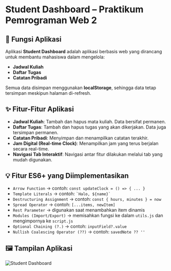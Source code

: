# Student Dashboard – Praktikum Pemrograman Web 2

## 📌 Fungsi Aplikasi
Aplikasi **Student Dashboard** adalah aplikasi berbasis web yang dirancang untuk membantu mahasiswa dalam mengelola:
- **Jadwal Kuliah**
- **Daftar Tugas**
- **Catatan Pribadi**

Semua data disimpan menggunakan **localStorage**, sehingga data tetap tersimpan meskipun halaman di-refresh.

## ✨ Fitur-Fitur Aplikasi
- **Jadwal Kuliah**: Tambah dan hapus mata kuliah. Data bersifat permanen.
- **Daftar Tugas**: Tambah dan hapus tugas yang akan dikerjakan. Data juga tersimpan permanen.
- **Catatan Pribadi**: Menyimpan dan menampilkan catatan terakhir.
- **Jam Digital (Real-time Clock)**: Menampilkan jam yang terus berjalan secara real-time.
- **Navigasi Tab Interaktif**: Navigasi antar fitur dilakukan melalui tab yang mudah digunakan.

## 💡 Fitur ES6+ yang Diimplementasikan
- `Arrow Function` → contoh: `const updateClock = () => { ... }`
- `Template Literals` → contoh: `` `Halo, ${name}` ``
- `Destructuring Assignment` → contoh: `const { hours, minutes } = now`
- `Spread Operator` → contoh: `[...items, newItem]`
- `Rest Parameter` → digunakan saat menambahkan item dinamis
- `Modules (Import/Export)` → memisahkan fungsi ke dalam `utils.js` dan mengimpornya ke `script.js`
- `Optional Chaining (?.)` → contoh: `inputField?.value`
- `Nullish Coalescing Operator (??)` → contoh: `savedNote ?? ''`

## 🖼️ Tampilan Aplikasi
![Student Dashboard](./Screenshot%202025-04-13%20191439.png)
